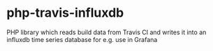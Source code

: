 # php-travis-influxdb
PHP library which reads build data from Travis CI and writes it into an influxdb time series database for e.g. use in Grafana
